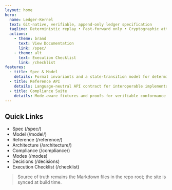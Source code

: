 ```yaml
---
layout: home
hero:
  name: Ledger-Kernel
  text: Git‑native, verifiable, append‑only ledger specification
  tagline: Deterministic replay • Fast‑forward only • Cryptographic attestations • Deterministic WASM policy
  actions:
    - theme: brand
      text: View Documentation
      link: /spec/
    - theme: alt
      text: Execution Checklist
      link: /checklist
features:
  - title: Spec & Model
    details: Formal invariants and a state‑transition model for deterministic replay.
  - title: Reference API
    details: Language‑neutral API contract for interoperable implementations.
  - title: Compliance Suite
    details: Mode‑aware fixtures and proofs for verifiable conformance.
---
```


## Quick Links

- Spec (/spec/)
- Model (/model/)
- Reference (/reference/)
- Architecture (/architecture/)
- Compliance (/compliance/)
- Modes (/modes)
- Decisions (/decisions)
- Execution Checklist (/checklist)

> Source of truth remains the Markdown files in the repo root; the site is synced at build time.
